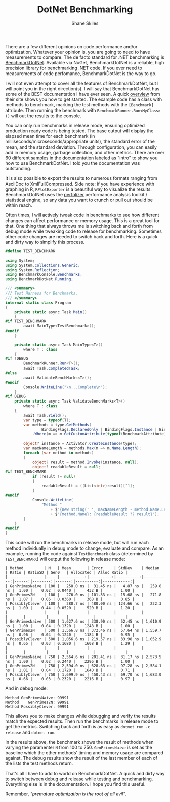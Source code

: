 ﻿---
layout: post
author: Shane Skiles
title: DotNet Benchmarking
tags: [dotnet, benchmarking, benchmarkdotnet, c#]
---

There are a few different opinions on code performance and/or optimization. 
Whatever your opinion is, you are going to need to have measurements to compare.
The de facto standard for .NET benchmarking is 
<a href="https://benchmarkdotnet.org/">BenchmarkDotNet</a>. Available via NuGet,
BenchmarkDotNet is a reliable, high precision library for benchmarking .NET code. 
If you ever need to measurements of code perfomance, BenchmarkDotNet is the way to go.

I will not even attempt to cover all the features of BenchmarkDotNet, but I will 
point you in the right direction(s). I will say that BenchmarkDotNet has some of 
the BEST documentation I have ever seen. A quick 
<a href="https://benchmarkdotnet.org/articles/overview.html">overview</a> from their 
site shows you how to get started. The example code has a class with methods to 
benchmark, marking the test methods with the `[Benchmark]` attribute. Then
running the benchmark with `BenchmarkRunner.Run<MyClass>()` will out the results 
to the console.

You can only run benchmarks in release mode, ensuring optimized production ready code 
is being tested. The base output will display the elapsed mean time for each 
benchmark (in milliseconds/microseconds/appropriate units), the standard error 
of the mean, and the standard deviation. Through configuration, you can easily add in
memory usage, garbage collection, and other metrics. There are over 60 different 
samples in the documentation labeled as "intro" to show you how to use BenchmarkDotNet.
I told you the documentation was outstanding.

It is also possible to export the results to numerous formats ranging from 
AsciiDoc to XmlFullCompressed. Side note: if you have experience with graphing in R, 
`RPlotExporter` is a beautiful way to visualize the results. BenchmarkDotNet uses
the <a href="https://github.com/AndreyAkinshin/perfolizer">perfolizer</a> 
performance analysis toolkit / statistical engine, so any data you want to crunch
or pull out should be within reach.

Often times, I will actively tweak code in benchmarks to see how different changes can 
affect performance or memory usage. This is a great tool for that. One thing that
always throws me is switching back and forth from debug mode while tweaking code 
to release for benchmarking. Sometimes other code changes are needed to switch 
back and forth. Here is a quick and dirty way to simplify this process.

```csharp
#define TEST_BENCHMARK

using System;
using System.Collections.Generic;
using System.Reflection;
using BenchmarkConsole.Benchmarks;
using BenchmarkDotNet.Running;

/// <summary>
/// Test Harness for Benchmarks.
/// </summary>
internal static class Program
{
    private static async Task Main()
    {
#if TEST_BENCHMARK
        await MainType<TestBenchmark>();
#endif
    }

    private static async Task MainType<T>()
        where T : class
    {
#if !DEBUG
        BenchmarkRunner.Run<T>();
        await Task.CompletedTask;
#else
        await ValidateBenchMarks<T>();
#endif
        Console.WriteLine("\n...Complete\n");
    }
#if DEBUG
    private static async Task ValidateBenchMarks<T>()
        where T : class
    {
        await Task.Yield();
        var type = typeof(T);
        var methods = type.GetMethods(
                BindingFlags.DeclaredOnly | BindingFlags.Instance | BindingFlags.Public)
            .Where(m => m.GetCustomAttribute(typeof(BenchmarkAttribute)) != null);

        object? instance = Activator.CreateInstance(type);
        var maxNameLength = methods.Max(m => m.Name.Length);
        foreach (var method in methods)
        {
            object? result = method.Invoke(instance, null);
            object? readableResult = null;
#if TEST_BENCHMARK
            if (result != null)
            {
                readableResult = ((List<int>)result)[^1];
            }
#endif
            Console.WriteLine(
                "Method "
                    + $"{new string(' ', maxNameLength - method.Name.Length)}"
                    + $"{method.Name}: {readableResult ?? result}");
        }
    }
#endif
}
```
This code will run the benchmarks in release mode, but will run each method 
individually in debug mode to change, evaluate and compare. As an example, 
running the code against `TestBenchmark` class (determined by `TEST_BENCHMARK`) 
will output the following in release mode:
```
| Method         | N   | Mean       | Error     | StdDev    | Median     | Ratio | RatioSD | Gen0   | Allocated | Alloc Ratio |
|--------------- |---- |-----------:|----------:|----------:|-----------:|------:|--------:|-------:|----------:|------------:|
| GenPrimesNaive | 100 |   258.0 ns |  31.45 ns |   4.87 ns |   259.8 ns |  1.00 |    0.02 | 0.0440 |     432 B |        1.00 |
| GenPrimes2N    | 100 |   276.0 ns | 101.33 ns |  15.68 ns |   271.8 ns |  1.07 |    0.06 | 0.0360 |     368 B |        0.85 |
| PossiblyClever | 100 |   280.7 ns | 480.00 ns | 124.66 ns |   222.3 ns |  1.09 |    0.44 | 0.0520 |     520 B |        1.20 |
|                |     |            |           |           |            |       |         |        |           |             |
| GenPrimesNaive | 500 | 1,627.6 ns | 338.90 ns |  52.45 ns | 1,610.9 ns |  1.00 |    0.04 | 0.1320 |    1248 B |        1.00 |
| GenPrimes2N    | 500 | 1,566.8 ns | 372.46 ns |  57.64 ns | 1,559.7 ns |  0.96 |    0.04 | 0.1240 |    1184 B |        0.95 |
| PossiblyClever | 500 | 1,056.6 ns | 219.57 ns |  33.98 ns | 1,052.9 ns |  0.65 |    0.03 | 0.1680 |    1608 B |        1.29 |
|                |     |            |           |           |            |       |         |        |           |             |
| GenPrimesNaive | 750 | 2,564.6 ns | 201.41 ns |  31.17 ns | 2,573.5 ns |  1.00 |    0.02 | 0.2440 |    2296 B |        1.00 |
| GenPrimes2N    | 750 | 2,594.0 ns | 628.63 ns |  97.28 ns | 2,584.1 ns |  1.01 |    0.04 | 0.1720 |    1640 B |        0.71 |
| PossiblyClever | 750 | 1,699.9 ns | 450.43 ns |  69.70 ns | 1,683.0 ns |  0.66 |    0.03 | 0.2320 |    2216 B |        0.97 |
```
And in debug mode:
```
Method GenPrimesNaive: 99991
Method    GenPrimes2N: 99991
Method PossiblyClever: 99991
```
This allows you to make changes while debugging and verify the results match
the expected results. Then run the benchmarks in release mode to get the metrics.
Switching back and forth is as easy as `dotnet run -c release` and `dotnet run`.

In the results above, the benchmark shows the result of methods when varying the 
paramenter `N` from 100 to 750. `GenPrimesNaive` is set as the baseline which the
other methods' timing and memory usage are compared against. The debug results show
the result of the last member of each of the lists the test methods return. 

That's all I have to add to world on BenchmarkDotNet. A quick and dirty way to
switch between debug and release while testing and benchmarking. Everything else
is in the documentation. I hope you find this useful.

Remember, *"premature optimization is the root of all evil"*.